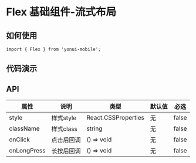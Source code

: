 # Flex 基础组件-流式布局
## 如何使用

```
import { Flex } from 'yonui-mobile';

```

## 代码演示


## API

属性 | 说明 | 类型 | 默认值 | 必选
----|-----|------|------|------
style | 样式style | React.CSSProperties | 无 | false
className | 样式class | string | 无 | false
onClick | 点击后回调 | () => void | 无 | false
onLongPress | 长按后回调 | () => void | 无 | false
